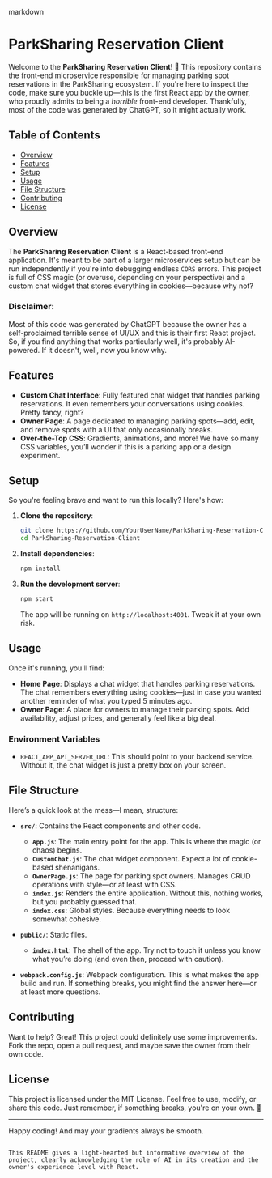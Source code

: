 markdown
# ParkSharing Reservation Client

Welcome to the **ParkSharing Reservation Client**! 🎉 This repository contains the front-end microservice responsible for managing parking spot reservations in the ParkSharing ecosystem. If you're here to inspect the code, make sure you buckle up—this is the first React app by the owner, who proudly admits to being a *horrible* front-end developer. Thankfully, most of the code was generated by ChatGPT, so it might actually work.

## Table of Contents

- [Overview](#overview)
- [Features](#features)
- [Setup](#setup)
- [Usage](#usage)
- [File Structure](#file-structure)
- [Contributing](#contributing)
- [License](#license)

## Overview

The **ParkSharing Reservation Client** is a React-based front-end application. It's meant to be part of a larger microservices setup but can be run independently if you're into debugging endless `CORS` errors. This project is full of CSS magic (or overuse, depending on your perspective) and a custom chat widget that stores everything in cookies—because why not?

### Disclaimer: 

Most of this code was generated by ChatGPT because the owner has a self-proclaimed terrible sense of UI/UX and this is their first React project. So, if you find anything that works particularly well, it's probably AI-powered. If it doesn't, well, now you know why.

## Features

- **Custom Chat Interface**: Fully featured chat widget that handles parking reservations. It even remembers your conversations using cookies. Pretty fancy, right?
- **Owner Page**: A page dedicated to managing parking spots—add, edit, and remove spots with a UI that only occasionally breaks.
- **Over-the-Top CSS**: Gradients, animations, and more! We have so many CSS variables, you’ll wonder if this is a parking app or a design experiment.

## Setup

So you're feeling brave and want to run this locally? Here's how:

1. **Clone the repository**:
   ```bash
   git clone https://github.com/YourUserName/ParkSharing-Reservation-Client.git
   cd ParkSharing-Reservation-Client
   ```

2. **Install dependencies**:
   ```bash
   npm install
   ```

3. **Run the development server**:
   ```bash
   npm start
   ```
   The app will be running on `http://localhost:4001`. Tweak it at your own risk.

## Usage

Once it's running, you'll find:

- **Home Page**: Displays a chat widget that handles parking reservations. The chat remembers everything using cookies—just in case you wanted another reminder of what you typed 5 minutes ago.
- **Owner Page**: A place for owners to manage their parking spots. Add availability, adjust prices, and generally feel like a big deal.

### Environment Variables

- `REACT_APP_API_SERVER_URL`: This should point to your backend service. Without it, the chat widget is just a pretty box on your screen.

## File Structure

Here’s a quick look at the mess—I mean, structure:

- **`src/`**: Contains the React components and other code.
  - **`App.js`**: The main entry point for the app. This is where the magic (or chaos) begins.
  - **`CustomChat.js`**: The chat widget component. Expect a lot of cookie-based shenanigans.
  - **`OwnerPage.js`**: The page for parking spot owners. Manages CRUD operations with style—or at least with CSS.
  - **`index.js`**: Renders the entire application. Without this, nothing works, but you probably guessed that.
  - **`index.css`**: Global styles. Because everything needs to look somewhat cohesive.

- **`public/`**: Static files.
  - **`index.html`**: The shell of the app. Try not to touch it unless you know what you’re doing (and even then, proceed with caution).

- **`webpack.config.js`**: Webpack configuration. This is what makes the app build and run. If something breaks, you might find the answer here—or at least more questions.

## Contributing

Want to help? Great! This project could definitely use some improvements. Fork the repo, open a pull request, and maybe save the owner from their own code.

## License

This project is licensed under the MIT License. Feel free to use, modify, or share this code. Just remember, if something breaks, you're on your own. 🚗

---

Happy coding! And may your gradients always be smooth.
```

This README gives a light-hearted but informative overview of the project, clearly acknowledging the role of AI in its creation and the owner's experience level with React.
